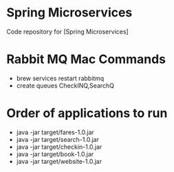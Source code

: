 # Spring Microservices
Code repository for [Spring Microservices]

# Rabbit MQ Mac Commands
  * brew services restart rabbitmq
  * create queues CheckINQ,SearchQ

# Order of applications to run
  * java -jar target/fares-1.0.jar
  * java -jar target/search-1.0.jar
  * java -jar target/checkin-1.0.jar
  * java -jar target/book-1.0.jar
  * java -jar target/website-1.0.jar
